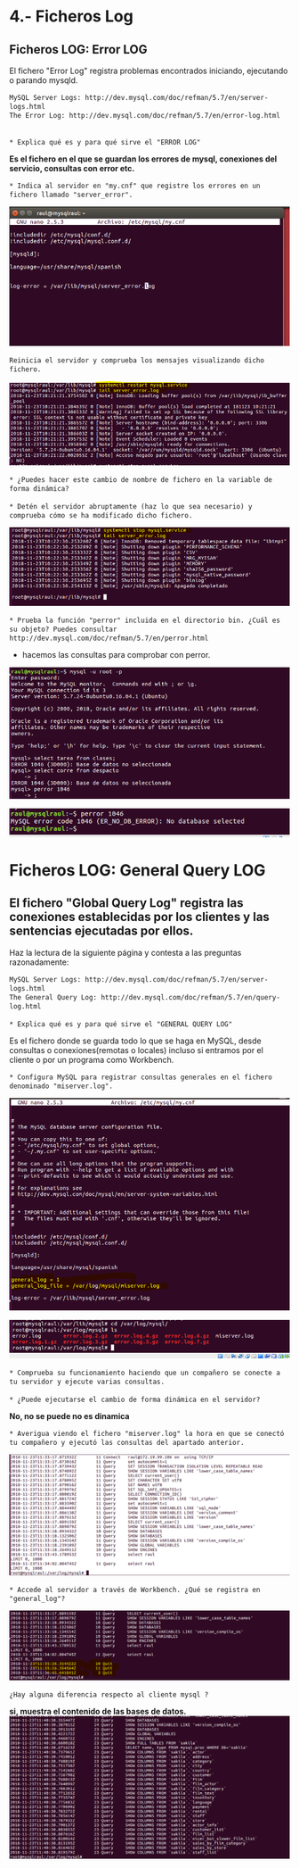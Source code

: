 # 4.- Ficheros Log
## Ficheros LOG: Error LOG
El fichero "Error Log" registra problemas encontrados iniciando, ejecutando o parando mysqld.


    MySQL Server Logs: http://dev.mysql.com/doc/refman/5.7/en/server-logs.html
    The Error Log: http://dev.mysql.com/doc/refman/5.7/en/error-log.html


    * Explica qué es y para qué sirve el "ERROR LOG"

**Es el fichero en el que se guardan los errores de mysql, conexiones del servicio, consultas con error etc.**

    * Indica al servidor en "my.cnf" que registre los errores en un fichero llamado "server_error".

![](imagen/1.PNG)

    Reinicia el servidor y comprueba los mensajes visualizando dicho fichero.

![](imagen/2.PNG)

    * ¿Puedes hacer este cambio de nombre de fichero en la variable de forma dinámica?

    * Detén el servidor abruptamente (haz lo que sea necesario) y comprueba cómo se ha modificado dicho fichero.

![](imagen/3.PNG)

    * Prueba la función "perror" incluida en el directorio bin. ¿Cuál es su objeto? Puedes consultar http://dev.mysql.com/doc/refman/5.7/en/perror.html

* hacemos las consultas para comprobar con perror.

![](imagen/4.PNG)

![](imagen/6.PNG)




# Ficheros LOG: General Query LOG
## El fichero "Global Query  Log" registra las conexiones establecidas por los clientes y las sentencias ejecutadas por ellos.

Haz la lectura de la siguiente página y contesta a las preguntas razonadamente:

    MySQL Server Logs: http://dev.mysql.com/doc/refman/5.7/en/server-logs.html
    The General Query Log: http://dev.mysql.com/doc/refman/5.7/en/query-log.html

    * Explica qué es y para qué sirve el "GENERAL QUERY LOG"

Es el fichero donde se guarda todo lo que se haga en MySQL, desde consultas o conexiones(remotas o locales) incluso si entramos por el cliente o por un programa como Workbench.


    * Configura MySQL para registrar consultas generales en el fichero denominado "miserver.log".

![](imagen/7.PNG)

![](imagen/9.PNG)

    * Comprueba su funcionamiento haciendo que un compañero se conecte a tu servidor y ejecute varias consultas.

    * ¿Puede ejecutarse el cambio de forma dinámica en el servidor?

**No, no se puede no es dinamica**

    * Averigua viendo el fichero "miserver.log" la hora en que se conectó tu compañero y ejecutó las consultas del apartado anterior.

![](imagen/10.PNG)

    * Accede al servidor a través de Workbench. ¿Qué se registra en "general_log"?

![](imagen/11.PNG)


    ¿Hay alguna diferencia respecto al cliente mysql ?
**si, muestra el contenido de las bases de datos.**
![](imagen/12.1.PNG)
